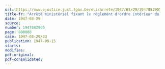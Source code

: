 ```yaml
---
url: https://www.ejustice.just.fgov.be/eli/arrete/1947/08/29/1947082905/justel
title-fr: "Arrêté ministériel fixant le règlement d'ordre intérieur du Conseil supérieur de la Famille"
date: 1947-08-29
source:
number: 1947082905
page: 888888
case: 1947-08-29/33
publication: 1947-09-15
starts:
modifies:
pdf-original:
pdf-consolidated:
---
```


